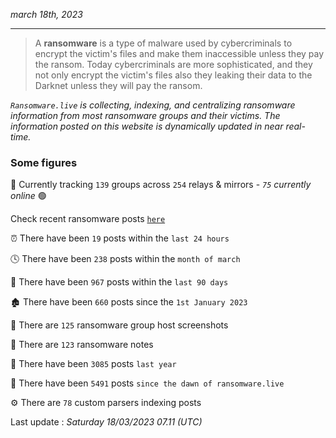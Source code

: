 _march 18th, 2023_

---

> A **ransomware** is a type of malware used by cybercriminals to encrypt the victim's files and make them inaccessible unless they pay the ransom. Today cybercriminals are more sophisticated, and they not only encrypt the victim's files also they leaking their data to the Darknet unless they will pay the ransom.


_`Ransomware.live` is collecting, indexing, and centralizing ransomware information from most ransomware groups and their victims. The information posted on this website is dynamically updated in near real-time._

### Some figures 

🔎 Currently tracking `139` groups across `254` relays & mirrors - _`75` currently online_ 🟢

Check recent ransomware posts [`here`](recentposts.md)


⏰ There have been `19` posts within the `last 24 hours`

🕓 There have been `238` posts within the `month of march`

📅 There have been `967` posts within the `last 90 days`

🏚 There have been `660` posts since the `1st January 2023`

📸 There are `125` ransomware group host screenshots

📝 There are `123` ransomware notes

🚀 There have been `3085` posts `last year`

🐣 There have been `5491` posts `since the dawn of ransomware.live`

⚙️ There are `78` custom parsers indexing posts



Last update : _Saturday 18/03/2023 07.11 (UTC)_

